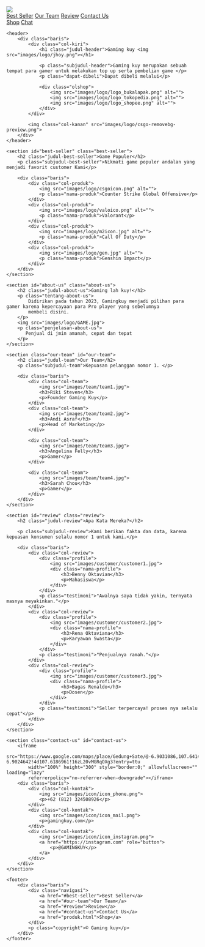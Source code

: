 <!DOCTYPE html>
<html lang="id">

<head>
    <meta charset="UTF-8">
    <meta http-equiv="X-UA-Compatible" content="IE=edge">
    <meta name="viewport" content="width=device-width, initial-scale=1.0">
    <link rel="shortcut icon" href="images/favicon.ico" type="image/x-icon">
    <title>Website Gaming </title>
    <link rel="stylesheet" href="css/style.css">
</head>

<body>
    <nav>
        <div class="baris">
            <img class="logo" src="images/logo/GAME.jpg">
            <div class="navigasi">
                <a href="#best-seller">Best Seller</a>
                <a href="#our-team">Our Team</a>
                <a href="#review">Review</a>
                <a href="#contact-us">Contact Us</a>
            </div>
            <a class="shop" href="produk.html">Shop</a>
            <a class="chat" href="https://wa.me/6281290465033" target="_blank">Chat</a>
        </div>
    </nav>

    <header>
        <div class="baris">
            <div class="col-kiri">
                <h1 class="judul-header">Gaming kuy <img src="images/logo/jhoy.png"></h1>

                <p class="subjudul-header">Gaming kuy merupakan sebuah tempat para gamer untuk melakukan top up serta pembelian game </p>
                <p class="dapat-dibeli">Dapat dibeli melalui</p>

                <div class="olshop">
                    <img src="images/logo/logo_bukalapak.png" alt="">
                    <img src="images/logo/logo_tokopedia.png" alt="">
                    <img src="images/logo/logo_shopee.png" alt="">
                </div>
            </div>

            <img class="col-kanan" src="images/logo/csgo-removebg-preview.png">
        </div>
    </header>

    <section id="best-seller" class="best-seller">
        <h2 class="judul-best-seller">Game Populer</h2>
        <p class="subjudul-best-seller">Nikmati game populer andalan yang menjadi favorit customer Kami</p>

        <div class="baris">
            <div class="col-produk">
                <img src="images/logo/csgoicon.png" alt="">
                <p class="nama-produk">Counter Strike Global Offensive</p>
            </div>
            <div class="col-produk">
                <img src="images/logo/valoico.png" alt="">
                <p class="nama-produk">Valorant</p>
            </div>
            <div class="col-produk">
                <img src="images/logo/m2icon.jpg" alt="">
                <p class="nama-produk">Call Of Duty</p>
            </div>
            <div class="col-produk">
                <img src="images/logo/gen.jpg" alt="">
                <p class="nama-produk">Genshin Impact</p>
            </div>
        </div>
    </section>

    <section id="about-us" class="about-us">
        <h2 class="judul-about-us">Gaming lah kuy!</h2>
        <p class="tentang-about-us">
            Didirikan pada tahun 2023, Gamingkuy menjadi pilihan para gamer karena kepercayaan para Pro player yang sebelumnya
            membeli disini.
        </p>
        <img src="images/logo/GAME.jpg">
        <p class="penjelasan-about-us">
           Penjual di jmin amanah, cepat dan tepat
        </p>
    </section>

    <section class="our-team" id="our-team">
        <h2 class="judul-team">Our Team</h2>
        <p class="subjudul-team">Kepuasan pelanggan nomor 1. </p>

        <div class="baris">
            <div class="col-team">
                <img src="images/team/team1.jpg">
                <h3>Riki Steven</h3>
                <p>Founder Gaming Kuy</p>
            </div>
            <div class="col-team">
                <img src="images/team/team2.jpg">
                <h3>Andi Asraf</h3>
                <p>Head of Marketing</p>
            </div>

            <div class="col-team">
                <img src="images/team/team3.jpg">
                <h3>Angelina Felly</h3>
                <p>Gamer</p>
            </div>

            <div class="col-team">
                <img src="images/team/team4.jpg">
                <h3>Sarah Chou</h3>
                <p>Gamer</p>
            </div>
        </div>
    </section>

    <section id="review" class="review">
        <h2 class="judul-review">Apa Kata Mereka?</h2>

        <p class="subjudul-review">Kami berikan fakta dan data, karena kepuasan konsumen selalu nomor 1 untuk kami.</p>

        <div class="baris">
            <div class="col-review">
                <div class="profile">
                    <img src="images/customer/customer1.jpg">
                    <div class="nama-profile">
                        <h3>Benny Oktavian</h3>
                        <p>Mahasiswa</p>
                    </div>
                </div>
                <p class="testimoni">"Awalnya saya tidak yakin, ternyata masnya meyakinkan."</p>
            </div>
            <div class="col-review">
                <div class="profile">
                    <img src="images/customer/customer2.jpg">
                    <div class="nama-profile">
                        <h3>Rena Oktaviana</h3>
                        <p>Karyawan Swasta</p>
                    </div>
                </div>
                <p class="testimoni">"Penjualnya ramah."</p>
            </div>
            <div class="col-review">
                <div class="profile">
                    <img src="images/customer/customer3.jpg">
                    <div class="nama-profile">
                        <h3>Bagas Renaldo</h3>
                        <p>Dosen</p>
                    </div>
                </div>
                <p class="testimoni">"Seller terpercaya! proses nya selalu cepat"</p>
            </div>
        </div>
    </section>

    <section class="contact-us" id="contact-us">
        <iframe
            src="https://www.google.com/maps/place/Gedung+Sate/@-6.9031086,107.6414409,12z/data=!4m6!3m5!1s0x2e68e64c5e8866e5:0x37be7ac9d575f7ed!8m2!3d-6.9024642!4d107.6186961!16zL20vMGRqOXg3?entry=ttu
            width="100%" height="300" style="border:0;" allowfullscreen="" loading="lazy"
            referrerpolicy="no-referrer-when-downgrade"></iframe>
        <div class="baris">
            <div class="col-kontak">
                <img src="images/icon/icon_phone.png">
                <p>+62 (812) 324508926</p>
            </div>
            <div class="col-kontak">
                <img src="images/icon/icon_mail.png">
                <p>gamingkuy.com</p>
            </div>
            <div class="col-kontak">
                <img src="images/icon/icon_instagram.png">
                <a href="https://instagram.com" role="button">
                    <p>@GAMINGKUY</p>
                </a>
            </div>
        </div>
    </section>

    <footer>
        <div class="baris">
            <div class="navigasi">
                <a href="#best-seller">Best Seller</a>
                <a href="#our-team">Our Team</a>
                <a href="#review">Review</a>
                <a href="#contact-us">Contact Us</a>
                <a href="produk.html">Shop</a>
            </div>
            <p class="copyright">© Gaming kuy</p>
        </div>
    </footer>



</body>

</html>
